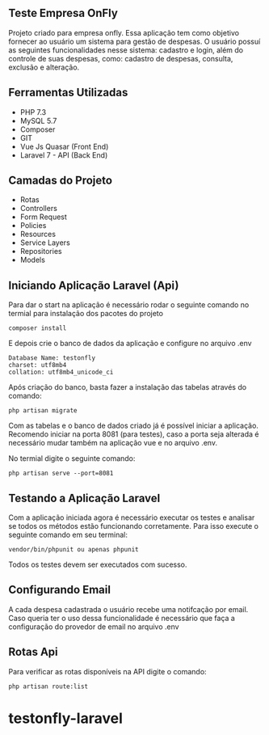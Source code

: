 ## Teste Empresa OnFly
Projeto criado para empresa onfly. 
Essa aplicação tem como objetivo fornecer ao usuário um sistema para
gestão de despesas. O usuário possuí as seguintes funcionalidades nesse sistema: 
cadastro e login, além do controle de suas despesas, como: cadastro de despesas, consulta,
exclusão e alteração.

## Ferramentas Utilizadas
- PHP 7.3
- MySQL 5.7
- Composer
- GIT
- Vue Js Quasar (Front End)
- Laravel 7 - API (Back End)

## Camadas do Projeto
- Rotas
- Controllers
- Form Request
- Policies
- Resources
- Service Layers
- Repositories
- Models

## Iniciando Aplicação Laravel (Api)
Para dar o start na aplicação é necessário rodar o seguinte comando no termial para
instalação dos pacotes do projeto
```
composer install
```

E depois crie o banco de dados da aplicação e configure no arquivo .env
```
Database Name: testonfly
charset: utf8mb4
collation: utf8mb4_unicode_ci
```

Após criação do banco, basta fazer a instalação das tabelas através do comando:
```
php artisan migrate
```


Com as tabelas e o banco de dados criado já é possível iniciar a aplicação.
Recomendo iniciar na porta 8081 (para testes), caso a porta seja alterada é necessário mudar também na aplicação vue e
no arquivo .env.

No termial digite o seguinte comando:
```
php artisan serve --port=8081
```


## Testando a Aplicação Laravel
Com a aplicação iniciada agora é necessário executar os testes e analisar se todos os métodos estão funcionando 
corretamente. Para isso execute o seguinte comando em seu terminal:
```
vendor/bin/phpunit ou apenas phpunit
```

Todos os testes devem ser executados com sucesso.

## Configurando Email
A cada despesa cadastrada o usuário recebe uma notifcação por email. Caso queria ter o uso dessa funcionalidade
é necessário que faça a configuração do provedor de email no arquivo .env

## Rotas Api
Para verificar as rotas disponíveis na API digite o comando:
```
php artisan route:list
```
# testonfly-laravel
